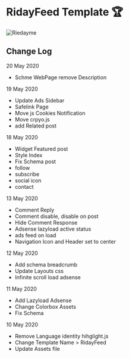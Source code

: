 # RidayFeed Template :trophy:

![Riedayme](https://github.com/riedayme/Blogger/blob/master/RidayFeed/preview.png?raw=true)

## Change Log
20 May 2020
* Schme WebPage remove Description

19 May 2020
* Update Ads Sidebar
* Safelink Page
* Move js Cookies Notification 
* Move crpyo.js
* add Related post

18 May 2020
* Widget Featured post
* Style Index
* Fix Schema post
* follow
* subscribe
* social icon
* contact

13 May 2020
* Comment Reply
* Comment disable, disable on post
* Hide Comment Response
* Adsense lazyload active status
* ads feed on load
* Navigation Icon and Header set to center

12 May 2020
* Add schema breadcrumb
* Update Layouts css
* Infinite scroll load adsense

11 May 2020
* Add Lazyload Adsense
* Change Colorbox Assets
* Fix Schema

10 May 2020
* Remove Language identity hihglight.js
* Change Template Name > RidayFeed
* Update Assets file